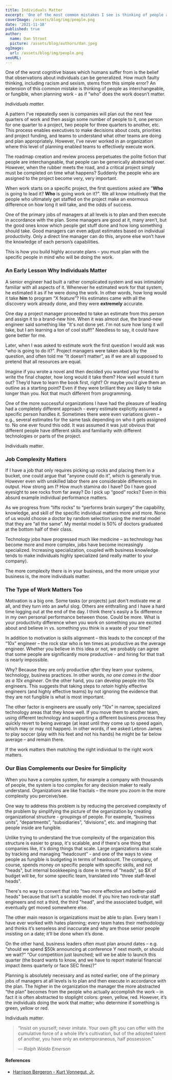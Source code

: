 ```yaml
---
title: Individuals Matter
excerpt: 'One of the most common mistakes I see is thinking of people as interchangeable, as if “who” doesn’t matter. Companies will plan out the next few quarters of work and then assign some number of people to it, one person for one quarter to a project, two people for three quarters to another, etc. The roadmap creation and review process perpetuates the polite fiction that people are interchangeable, that people can be generically abstracted over.'
coverImage: /assets/blog/img/people.png
date: '2021-11-18'
published: true
author:
  name: Dan Stroot
  picture: /assets/blog/authors/dan.jpeg
ogImage:
  url: /assets/blog/img/people.png
seoURL:
---
```


One of the worst cognitive biases which humans suffer from is the belief that observations about individuals can be generalized. How much faulty thinking, including racism and sexism, stems from this simple error? An extension of this common mistake is thinking of people as interchangeable, or fungible, when planning work - as if “who” does the work doesn’t matter.

_Individuals matter._

A pattern I've repeatedly seen is companies will plan out the next few quarters of work and then assign some number of people to it, one person for one quarter to a project, two people for three quarters to another, etc. This process enables executives to make decisions about costs, priorities and project funding, and teams to understand what other teams are doing and plan appropriately. However, I've never worked in an organization where this level of planning enabled teams to effectively execute work.

The roadmap creation and review process perpetuates the polite fiction that people are interchangeable, that people can be generically abstracted over. However, when the rubber meets the road, and a critical project simply must be completed on time what happens? Suddenly the people who are assigned to the project become very, very important.

When work starts on a specific project, the first questions asked are "**Who** is going to lead it? **Who** is going work on it?". We all know intuitively that the people who ultimately get staffed on the project make an enormous difference on how long it will take, and the odds of success.

One of the primary jobs of managers at all levels is to plan and then execute in accordance with the plan. Some managers are good at it, many aren’t, but the good ones know which people get stuff done and how long something should take. Good managers can even adjust estimates based on individual productivity. Only a direct line manager can do this, anyone else won’t have the knowledge of each person’s capabilities.

This is how you build highly accurate plans – you must plan with the specific people in mind who will be doing the work.

### An Early Lesson Why Individuals Matter

A senior engineer had built a rather complicated system and was intimately familiar with all aspects of it. Whenever he estimated work for that system, he estimated it as if he were doing the work. In other words, how long would it take **him** to program “X feature”? His estimates came with all the discovery work already done, and they were **extremely** accurate.

One day a project manager proceeded to take an estimate from this person and assign it to a brand-new hire. When it was almost due, the brand-new engineer said something like "It's not done yet. I'm not sure how long it will take, but I am learning a ton of cool stuff!" Needless to say, it could have gone better for me.

Later, when I was asked to estimate work the first question I would ask was “who is going to do it?”. Project managers were taken aback by the question, and often told me “It doesn’t matter”, as if we are all supposed to pretend that all resources are equal.

Imagine if you wrote a novel and then decided you wanted your friend to write the final chapter, how long would it take them? How well would it turn out? They’d have to learn the book first, right? Or maybe you’d give them an outline as a starting point? Even if they were brilliant they are likely to take longer than you. Not that much different from programming.

One of the more successful organizations I have had the pleasure of leading had a completely different approach - every estimate explicitly assumed a specific person handles it. Sometimes there were even variations given – e.g., several estimates for the same task depending on who it gets assigned to. No one ever found this odd. It was assumed it was just obvious that different people have different skills and familiarity with different technologies or parts of the project.

Individuals matter.

### Job Complexity Matters

If I have a job that only requires picking up rocks and placing them in a bucket, one could argue that “anyone could do it”, which is generally true. However even with unskilled labor there are considerable differences in output. How strong am I? How much stamina do I have? Do I have good eyesight to see rocks from far away? Do I pick up “good” rocks? Even in this absurd example individual performance matters.

As we progress from “lifts rocks” to “performs brain surgery” the capability, knowledge, and skill of the specific individual matters more and more. None of us would choose a doctor by random selection using the mental model that they are “all the same”. My mental model is 50% of doctors graduated at the bottom half of their class.

Technology jobs have progressed much like medicine – as technology has become more and more complex, jobs have become increasingly specialized. Increasing specialization, coupled with business knowledge tends to make individuals highly specialized (and really matter to your company).

The more complexity there is in your business, and the more unique your business is, the more individuals matter.

### The Type of Work Matters Too

Motivation is a big one. Some tasks (or projects) just don't motivate me at all, and they turn into an awful slog. Others are enthralling and I have a hard time logging out at the end of the day. I think there's easily a 5x difference in my own personal performance between those. Could be more. What is your productivity difference when you work on something you are excited about and believe in vs. something you think is a waste of your time?

In addition to motivation is skills alignment – this leads to the concept of the “10x” engineer – the rock star who is ten times as productive as the average engineer. Whether you believe in this idea or not, we probably can agree that some people are significantly more productive - and hiring for that trait is nearly impossible.

Why? Because they are only productive _after_ they learn your systems, technology, business practices. In other words, _no one comes in the door as a 10x engineer_. On the other hand, you can develop people into 10x engineers. This suggests that taking steps to _retain_ highly effective engineers (and highly effective teams) by not ignoring the evidence that they are not fungible is what is most important.

The other factor is engineers are usually only “10x” in narrow, specialized technology areas that they know well. If you move them to another team, using different technology and supporting a different business process they quickly revert to being average (at least until they come up to speed again, which may or may not happen). In other words, if we asked Lebron James to play soccer (play with his feet and not his hands) he might be far below average – and remain there.

If the work matters then matching the right individual to the right work matters.

### Our Bias Complements our Desire for Simplicity

When you have a complex system, for example a company with thousands of people, the system is too complex for any decision maker to really understand. Organizations are like fractals – the more you zoom in the more complexity you perceive/see.

One way to address this problem is by reducing the perceived complexity of the problem by simplifying the picture of the organization by creating organizational structure - groupings of people. For example, “business units”, “departments”, “subsidiaries”, “divisions”, etc. and imagining that people inside are fungible.

Unlike trying to understand the true complexity of the organization this structure is easier to grasp, it's scalable, and if there's one thing that companies like, it's doing things that scale. Large organizations also scale by tracking and managing “headcount” - and one of the ways to view people as fungible is budgeting in terms of headcount. The company, of course, spends money on specific people with specific skills, and not "heads", but internal bookkeeping is done in terms of "heads", so $X of budget will be, for some specific team, translated into "three staff-level heads".

There's no way to convert that into "two more effective and better-paid heads" because that isn’t a scalable model. If you hire two rock-star staff engineers and not a third, the third "head", and the associated budget, will eventually get moved somewhere else.

The other main reason is organizations must be able to plan. Every team I have ever worked with hates planning; every team hates their methodology and thinks it’s senseless and inaccurate and why are those senior people insisting on a date; it’ll be done when it’s done.

On the other hand, business leaders often must plan around dates – e.g. “should we spend $50k announcing at conference Y next month, or should we wait?” “Our competition just launched; will we be able to launch this quarter (the board wants to know, and we have to report material financial impact items quarterly or face SEC fines)?”

Planning is absolutely necessary and as noted earlier, one of the primary jobs of managers at all levels is to plan and then execute in accordance with the plan. The higher in the organization the manager the more abstracted “the plan” becomes from the people who actually accomplish the work – in fact it is often abstracted to stoplight colors: green, yellow, red. However, it’s the individuals doing the work that matter; who determine if something is green, yellow or red.

Individuals matter.

> “Insist on yourself; never imitate. Your own gift you can offer with the cumulative force of a whole life's cultivation, but of the adopted talent of another, you have only an extemporaneous, half possession.”
>
> <cite>&mdash; Ralph Waldo Emerson</cite>

#### References

- [Harrison Bergeron - Kurt Vonnegut, Jr.](http://www.tnellen.com/cybereng/harrison.html)
